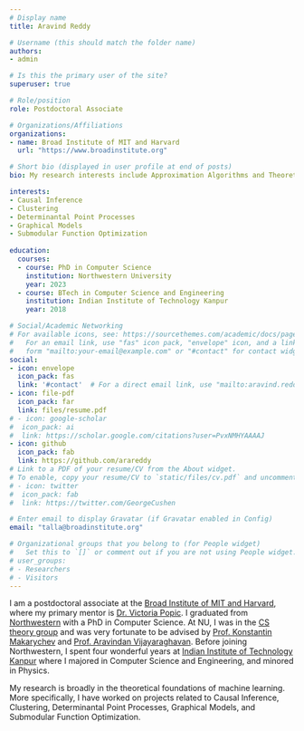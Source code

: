 ```yaml
---
# Display name
title: Aravind Reddy

# Username (this should match the folder name)
authors:
- admin

# Is this the primary user of the site?
superuser: true

# Role/position
role: Postdoctoral Associate

# Organizations/Affiliations
organizations:
- name: Broad Institute of MIT and Harvard
  url: "https://www.broadinstitute.org"

# Short bio (displayed in user profile at end of posts)
bio: My research interests include Approximation Algorithms and Theoretical Machine Learning.

interests:
- Causal Inference
- Clustering
- Determinantal Point Processes
- Graphical Models
- Submodular Function Optimization
 
education:
  courses:
  - course: PhD in Computer Science
    institution: Northwestern University
    year: 2023
  - course: BTech in Computer Science and Engineering
    institution: Indian Institute of Technology Kanpur
    year: 2018

# Social/Academic Networking
# For available icons, see: https://sourcethemes.com/academic/docs/page-builder/#icons
#   For an email link, use "fas" icon pack, "envelope" icon, and a link in the
#   form "mailto:your-email@example.com" or "#contact" for contact widget.
social:
- icon: envelope
  icon_pack: fas
  link: '#contact'  # For a direct email link, use "mailto:aravind.reddy@cs.northwestern.edu".
- icon: file-pdf
  icon_pack: far
  link: files/resume.pdf
# - icon: google-scholar
#  icon_pack: ai
#  link: https://scholar.google.com/citations?user=PvxNMHYAAAAJ
- icon: github
  icon_pack: fab
  link: https://github.com/arareddy
# Link to a PDF of your resume/CV from the About widget.
# To enable, copy your resume/CV to `static/files/cv.pdf` and uncomment the lines below.
# - icon: twitter
#  icon_pack: fab
#  link: https://twitter.com/GeorgeCushen

# Enter email to display Gravatar (if Gravatar enabled in Config)
email: "talla@broadinstitute.org"

# Organizational groups that you belong to (for People widget)
#   Set this to `[]` or comment out if you are not using People widget.
# user_groups:
# - Researchers
# - Visitors
---
```


I am a postdoctoral associate at the [Broad Institute of MIT and Harvard](https://www.broadinstitute.org), where my primary mentor is [Dr. Victoria Popic](https://www.broadinstitute.org/bios/victoria-popic). I graduated from [Northwestern](https://www.northwestern.edu) with a PhD in Computer Science. At NU, I was in the [CS theory group](https://theory.cs.northwestern.edu) and was very fortunate to be advised by [Prof. Konstantin Makarychev](https://konstantin.makarychev.net/) and [Prof. Aravindan Vijayaraghavan](https://users.eecs.northwestern.edu/~aravindv/). Before joining Northwestern, I spent four wonderful years at [Indian Institute of Technology Kanpur](https://iitk.ac.in) where I majored in Computer Science and Engineering, and minored in Physics. 

My research is broadly in the theoretical foundations of machine learning. More specifically, I have worked on projects related to Causal Inference, Clustering, Determinantal Point Processes, Graphical Models, and Submodular Function Optimization.
